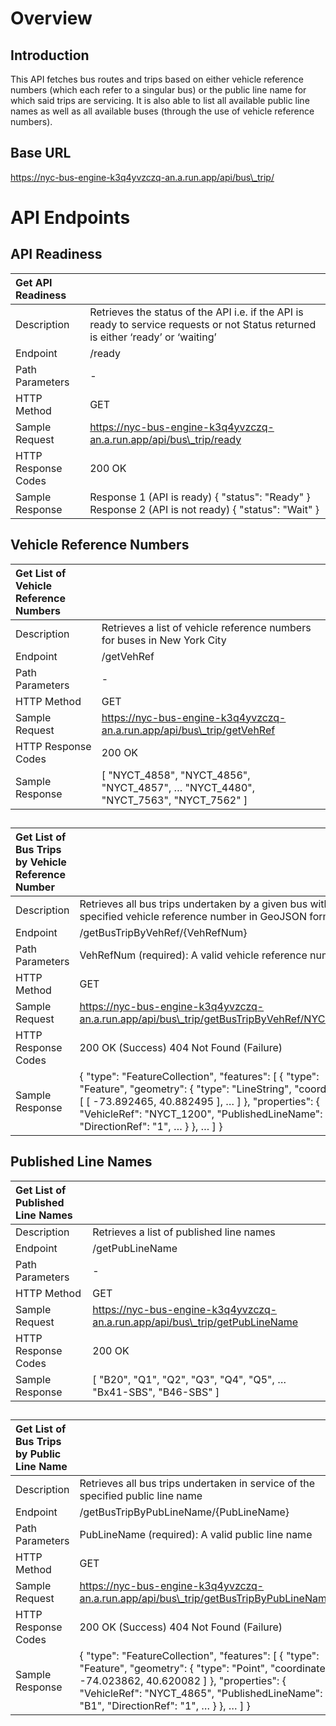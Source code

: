 # Overview

## Introduction

This API fetches bus routes and trips based on either vehicle reference numbers (which each refer to a singular bus) or the public line name for which said trips are servicing. It is also able to list all available public line names as well as all available buses (through the use of vehicle reference numbers).

## Base URL

https://nyc-bus-engine-k3q4yvzczq-an.a.run.app/api/bus\_trip/

# API Endpoints

## API Readiness

| Get API Readiness |  |
| :---- | :---- |
| Description | Retrieves the status of the API i.e. if the API is ready to service requests or not Status returned is either ‘ready’ or ‘waiting’ |
| Endpoint | /ready  |
| Path Parameters | \- |
| HTTP Method | GET |
| Sample Request | https://nyc-bus-engine-k3q4yvzczq-an.a.run.app/api/bus\_trip/ready |
| HTTP Response Codes | 200 OK |
| Sample Response | Response 1 (API is ready) {     "status": "Ready" } Response 2 (API is not ready) {     "status": "Wait" } |

## Vehicle Reference Numbers

| Get List of Vehicle Reference Numbers |  |
| :---- | :---- |
| Description | Retrieves a list of vehicle reference numbers for buses in New York City |
| Endpoint | /getVehRef  |
| Path Parameters | \- |
| HTTP Method | GET |
| Sample Request | https://nyc-bus-engine-k3q4yvzczq-an.a.run.app/api/bus\_trip/getVehRef |
| HTTP Response Codes | 200 OK |
| Sample Response | \[     "NYCT\_4858",     "NYCT\_4856",     "NYCT\_4857",      …     "NYCT\_4480",     "NYCT\_7563",     "NYCT\_7562" \] |

## 

## 

| Get List of Bus Trips by Vehicle Reference Number |  |
| :---- | :---- |
| Description | Retrieves all bus trips undertaken by a given bus with the specified vehicle reference number in GeoJSON format |
| Endpoint | /getBusTripByVehRef/{VehRefNum}  |
| Path Parameters | VehRefNum (required): A valid vehicle reference number  |
| HTTP Method | GET |
| Sample Request | https://nyc-bus-engine-k3q4yvzczq-an.a.run.app/api/bus\_trip/getBusTripByVehRef/NYCT\_1200 |
| HTTP Response Codes | 200 OK (Success) 404 Not Found (Failure) |
| Sample Response | {   "type": "FeatureCollection",   "features": \[     {       "type": "Feature",       "geometry": {         "type": "LineString",         "coordinates": \[           \[             \-73.892465,             40.882495           \],           …         \]       },       "properties": {         "VehicleRef": "NYCT\_1200",         "PublishedLineName": "Bx2",         "DirectionRef": "1",         …       }     },     …   \] } |

## 

## Published Line Names

| Get List of Published Line Names |  |
| :---- | :---- |
| Description | Retrieves a list of published line names  |
| Endpoint | /getPubLineName  |
| Path Parameters | \- |
| HTTP Method | GET |
| Sample Request | https://nyc-bus-engine-k3q4yvzczq-an.a.run.app/api/bus\_trip/getPubLineName |
| HTTP Response Codes | 200 OK |
| Sample Response | \[     "B20",     "Q1",     "Q2",     "Q3",     "Q4",     "Q5",      …     "Bx41-SBS",     "B46-SBS" \] |

## 

## 

| Get List of Bus Trips by Public Line Name |  |
| :---- | :---- |
| Description | Retrieves all bus trips undertaken in service of the specified public line name |
| Endpoint | /getBusTripByPubLineName/{PubLineName}  |
| Path Parameters | PubLineName (required): A valid public line name |
| HTTP Method | GET |
| Sample Request | https://nyc-bus-engine-k3q4yvzczq-an.a.run.app/api/bus\_trip/getBusTripByPubLineName/B1 |
| HTTP Response Codes | 200 OK (Success) 404 Not Found (Failure) |
| Sample Response | {   "type": "FeatureCollection",   "features": \[     {       "type": "Feature",       "geometry": {         "type": "Point",         "coordinates": \[           \-74.023862,           40.620082         \]       },       "properties": {         "VehicleRef": "NYCT\_4865",         "PublishedLineName": "B1",         "DirectionRef": "1",         …       }     },     …   \] }  |

